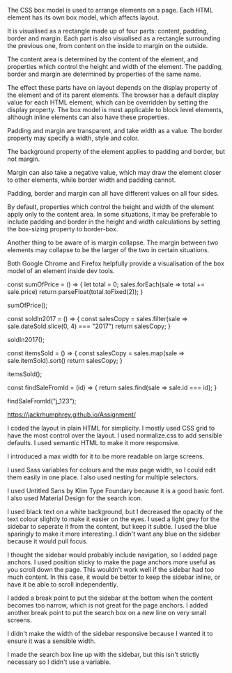 The CSS box model is used to arrange elements on a page. Each HTML element has its own box model, which affects layout. 

It is visualised as a rectangle made up of four parts: content, padding, border and margin. Each part is also visualised as a rectangle surrounding the previous one, from content on the inside to margin on the outside.

The content area is determined by the content of the element, and properties which control the height and width of the element. The padding, border and margin are determined by properties of the same name.

The effect these parts have on layout depends on the display property of the element and of its parent elements. The browser has a default display value for each HTML element, which can be overridden by setting the display property. The box model is most applicable to block level elements, although inline elements can also have these properties.

Padding and margin are transparent, and take width as a value. The border property may specify a width, style and color.

The background property of the element applies to padding and border, but not margin.

Margin can also take a negative value, which may draw the element closer to other elements, while border width and padding cannot.

Padding, border and margin can all have different values on all four sides.

By default, properties which control the height and width of the element apply only to the content area. In some situations, it may be preferable to include padding and border in the height and width calculations by setting the box-sizing property to border-box.

Another thing to be aware of is margin collapse. The margin between two elements may collapse to be the larger of the two in certain situations.

Both Google Chrome and Firefox helpfully provide a visualisation of the box model of an element inside dev tools.

const sumOfPrice = () => {
    let total = 0;
    sales.forEach(sale => total += sale.price)
    return parseFloat(total.toFixed(2));
}

sumOfPrice();

const soldIn2017 = () => {
    const salesCopy = sales.filter(sale => sale.dateSold.slice(0, 4) === "2017")
    return salesCopy;
}

soldIn2017();

const itemsSold = () => {
    const salesCopy = sales.map(sale => sale.itemSold).sort()
    return salesCopy;
}

itemsSold();

const findSaleFromId = (id) => {
    return sales.find(sale => sale.id === id);
}

findSaleFromId("j_123");

https://jackrhumphrey.github.io/Assignment/

I coded the layout in plain HTML for simplicity. I mostly used CSS grid to have the most control over the layout. I used normalize.css to add sensible defaults. I used semantic HTML to make it more responsive.

I introduced a max width for it to be more readable on large screens.

I used Sass variables for colours and the max page width, so I could edit them easily in one place. I also used nesting for multiple selectors.

I used Untitled Sans by Klim Type Foundary because it is a good basic font. I also used Material Design for the search icon.

I used black text on a white background, but I decreased the opacity of the text colour slightly to make it easier on the eyes. I used a light grey for the sidebar to seperate it from the content, but keep it subtle. I used the blue sparingly to make it more interesting. I didn't want any blue on the sidebar because it would pull focus.

I thought the sidebar would probably include navigation, so I added page anchors. I used position sticky to make the page anchors more useful as you scroll down the page. This wouldn't work well if the sidebar had too much content. In this case, it would be better to keep the sidebar inline, or have it be able to scroll independently.

I added a break point to put the sidebar at the bottom when the content becomes too narrow, which is not great for the page anchors. I added another break point to put the search box on a new line on very small screens.

I didn't make the width of the sidebar responsive because I wanted it to ensure it was a sensible width.

I made the search box line up with the sidebar, but this isn't strictly necessary so I didn't use a variable.